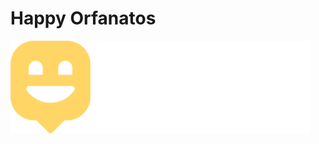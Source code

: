 <h1>Happy Orfanatos</h1>
<img src="https://raw.githubusercontent.com/tiglinux/Happy_Orfanatos/master/src/images/Logo.svg"/>

